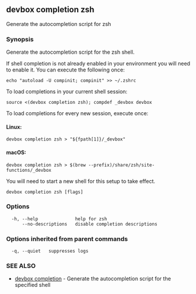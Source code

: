 ## devbox completion zsh

Generate the autocompletion script for zsh

### Synopsis

Generate the autocompletion script for the zsh shell.

If shell completion is not already enabled in your environment you will need
to enable it.  You can execute the following once:

	echo "autoload -U compinit; compinit" >> ~/.zshrc

To load completions in your current shell session:

	source <(devbox completion zsh); compdef _devbox devbox

To load completions for every new session, execute once:

#### Linux:

	devbox completion zsh > "${fpath[1]}/_devbox"

#### macOS:

	devbox completion zsh > $(brew --prefix)/share/zsh/site-functions/_devbox

You will need to start a new shell for this setup to take effect.


```
devbox completion zsh [flags]
```

### Options

```
  -h, --help              help for zsh
      --no-descriptions   disable completion descriptions
```

### Options inherited from parent commands

```
  -q, --quiet   suppresses logs
```

### SEE ALSO

* [devbox completion](devbox_completion.md)	 - Generate the autocompletion script for the specified shell

